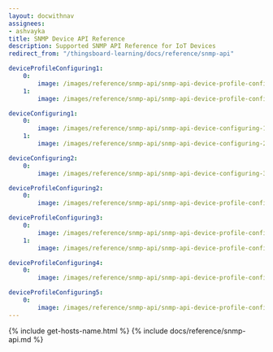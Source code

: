 ```yaml
---
layout: docwithnav
assignees:
- ashvayka 
title: SNMP Device API Reference
description: Supported SNMP API Reference for IoT Devices
redirect_from: "/thingsboard-learning/docs/reference/snmp-api"

deviceProfileConfiguring1:
    0:
        image: /images/reference/snmp-api/snmp-api-device-profile-configuring-1-ce.png
    1:
        image: /images/reference/snmp-api/snmp-api-device-profile-configuring-2-ce.png

deviceConfiguring1:
    0:
        image: /images/reference/snmp-api/snmp-api-device-configuring-1-ce.png
    1:
        image: /images/reference/snmp-api/snmp-api-device-configuring-2-ce.png

deviceConfiguring2:
    0:
        image: /images/reference/snmp-api/snmp-api-device-configuring-3-ce.png

deviceProfileConfiguring2:
    0:
        image: /images/reference/snmp-api/snmp-api-device-profile-configuring-3-ce.png

deviceProfileConfiguring3:
    0:
        image: /images/reference/snmp-api/snmp-api-device-profile-configuring-4.1-ce.png
    1:
        image: /images/reference/snmp-api/snmp-api-device-profile-configuring-4.2-ce.png

deviceProfileConfiguring4:
    0:
        image: /images/reference/snmp-api/snmp-api-device-profile-configuring-5-ce.png

deviceProfileConfiguring5:
    0:
        image: /images/reference/snmp-api/snmp-api-device-profile-configuring-6-ce.png
---
```


{% include get-hosts-name.html %}
{% include docs/reference/snmp-api.md %}
